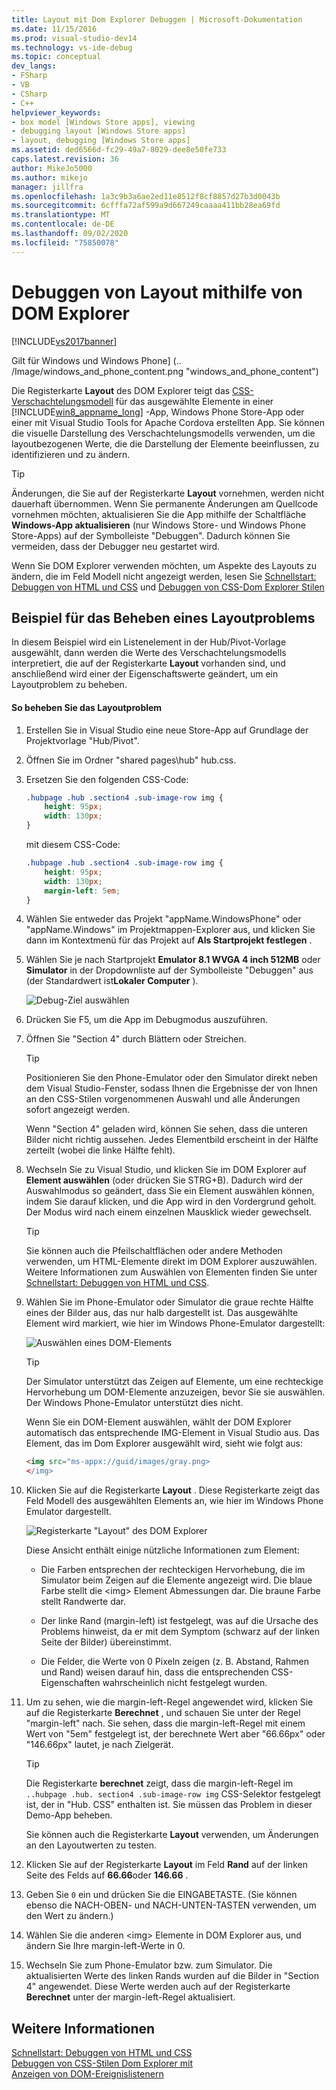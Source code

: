 ```yaml
---
title: Layout mit Dom Explorer Debuggen | Microsoft-Dokumentation
ms.date: 11/15/2016
ms.prod: visual-studio-dev14
ms.technology: vs-ide-debug
ms.topic: conceptual
dev_langs:
- FSharp
- VB
- CSharp
- C++
helpviewer_keywords:
- box model [Windows Store apps], viewing
- debugging layout [Windows Store apps]
- layout, debugging [Windows Store apps]
ms.assetid: ded6566d-fc29-49a7-8029-dee8e50fe733
caps.latest.revision: 36
author: MikeJo5000
ms.author: mikejo
manager: jillfra
ms.openlocfilehash: 1a3c9b3a6ae2ed11e8512f8cf8857d27b3d0043b
ms.sourcegitcommit: 6cfffa72af599a9d667249caaaa411bb28ea69fd
ms.translationtype: MT
ms.contentlocale: de-DE
ms.lasthandoff: 09/02/2020
ms.locfileid: "75850078"
---
```

# <a name="debug-layout-using-dom-explorer"></a>Debuggen von Layout mithilfe von DOM Explorer
[!INCLUDE[vs2017banner](../includes/vs2017banner.md)]

Gilt für Windows und Windows Phone] (.. /Image/windows_and_phone_content.png "windows_and_phone_content")  
  
 Die Registerkarte **Layout** des DOM Explorer teigt das [CSS-Verschachtelungsmodell](https://www.w3.org/TR/CSS2/box.html) für das ausgewählte Elemente in einer [!INCLUDE[win8_appname_long](../includes/win8-appname-long-md.md)] -App, Windows Phone Store-App oder einer mit Visual Studio Tools for Apache Cordova erstellten App. Sie können die visuelle Darstellung des Verschachtelungsmodells verwenden, um die layoutbezogenen Werte, die die Darstellung der Elemente beeinflussen, zu identifizieren und zu ändern.  
  
> [!TIP]
> Änderungen, die Sie auf der Registerkarte **Layout** vornehmen, werden nicht dauerhaft übernommen. Wenn Sie permanente Änderungen am Quellcode vornehmen möchten, aktualisieren Sie die App mithilfe der Schaltfläche **Windows-App aktualisieren** (nur Windows Store- und Windows Phone Store-Apps) auf der Symbolleiste "Debuggen". Dadurch können Sie vermeiden, dass der Debugger neu gestartet wird.  
  
 Wenn Sie DOM Explorer verwenden möchten, um Aspekte des Layouts zu ändern, die im Feld Modell nicht angezeigt werden, lesen Sie [Schnellstart: Debuggen von HTML und CSS](../debugger/quickstart-debug-html-and-css.md) und [Debuggen von CSS-Dom Explorer Stilen](../debugger/debug-css-styles-using-dom-explorer.md)  
  
## <a name="example-of-fixing-a-layout-issue"></a>Beispiel für das Beheben eines Layoutproblems  
 In diesem Beispiel wird ein Listenelement in der Hub/Pivot-Vorlage ausgewählt, dann werden die Werte des Verschachtelungsmodells interpretiert, die auf der Registerkarte **Layout** vorhanden sind, und anschließend wird einer der Eigenschaftswerte geändert, um ein Layoutproblem zu beheben.  
  
#### <a name="to-fix-the-layout-issue"></a>So beheben Sie das Layoutproblem  
  
1. Erstellen Sie in Visual Studio eine neue Store-App auf Grundlage der Projektvorlage "Hub/Pivot".  
  
2. Öffnen Sie im Ordner "shared pages\hub" hub.css.  
  
3. Ersetzen Sie den folgenden CSS-Code:  
  
    ```css  
    .hubpage .hub .section4 .sub-image-row img {  
        height: 95px;  
        width: 130px;  
    }  
    ```  
  
     mit diesem CSS-Code:  
  
    ```css  
    .hubpage .hub .section4 .sub-image-row img {  
        height: 95px;  
        width: 130px;  
        margin-left: 5em;  
    }  
    ```  
  
4. Wählen Sie entweder das Projekt "appName.WindowsPhone" oder "appName.Windows" im Projektmappen-Explorer aus, und klicken Sie dann im Kontextmenü für das Projekt auf **Als Startprojekt festlegen** .  
  
5. Wählen Sie je nach Startprojekt **Emulator 8.1 WVGA 4 inch 512MB** oder **Simulator** in der Dropdownliste auf der Symbolleiste "Debuggen" aus (der Standardwert ist**Lokaler Computer** ).  
  
     ![Debug-Ziel auswählen](../debugger/media/js-dom-debug-target-emu.png "JS_DOM_Debug_Target_Emu")  
  
6. Drücken Sie F5, um die App im Debugmodus auszuführen.  
  
7. Öffnen Sie "Section 4" durch Blättern oder Streichen.  
  
    > [!TIP]
    > Positionieren Sie den Phone-Emulator oder den Simulator direkt neben dem Visual Studio-Fenster, sodass Ihnen die Ergebnisse der von Ihnen an den CSS-Stilen vorgenommenen Auswahl und alle Änderungen sofort angezeigt werden.  
  
     Wenn "Section 4" geladen wird, können Sie sehen, dass die unteren Bilder nicht richtig aussehen. Jedes Elementbild erscheint in der Hälfte zerteilt (wobei die linke Hälfte fehlt).  
  
8. Wechseln Sie zu Visual Studio, und klicken Sie im DOM Explorer auf **Element auswählen** (oder drücken Sie STRG+B). Dadurch wird der Auswahlmodus so geändert, dass Sie ein Element auswählen können, indem Sie darauf klicken, und die App wird in den Vordergrund geholt. Der Modus wird nach einem einzelnen Mausklick wieder gewechselt.  
  
    > [!TIP]
    > Sie können auch die Pfeilschaltflächen oder andere Methoden verwenden, um HTML-Elemente direkt im DOM Explorer auszuwählen. Weitere Informationen zum Auswählen von Elementen finden Sie unter [Schnellstart: Debuggen von HTML und CSS](../debugger/quickstart-debug-html-and-css.md).  
  
9. Wählen Sie im Phone-Emulator oder Simulator die graue rechte Hälfte eines der Bilder aus, das nur halb dargestellt ist. Das ausgewählte Element wird markiert, wie hier im Windows Phone-Emulator dargestellt:  
  
     ![Auswählen eines DOM-Elements](../debugger/media/js-css-layout-select.png "JS_CSS_Layout_Select")  
  
    > [!TIP]
    > Der Simulator unterstützt das Zeigen auf Elemente, um eine rechteckige Hervorhebung um DOM-Elemente anzuzeigen, bevor Sie sie auswählen. Der Windows Phone-Emulator unterstützt dies nicht.  
  
     Wenn Sie ein DOM-Element auswählen, wählt der DOM Explorer automatisch das entsprechende IMG-Element in Visual Studio aus. Das Element, das im Dom Explorer ausgewählt wird, sieht wie folgt aus:  
  
    ```html  
    <img src="ms-appx://guid/images/gray.png>   
    </img>  
    ```  
  
10. Klicken Sie auf die Registerkarte **Layout** . Diese Registerkarte zeigt das Feld Modell des ausgewählten Elements an, wie hier im Windows Phone Emulator dargestellt.  
  
     ![Registerkarte "Layout" des DOM Explorer](../debugger/media/js-css-layout.png "JS_CSS_Layout")  
  
     Diese Ansicht enthält einige nützliche Informationen zum Element:  
  
    - Die Farben entsprechen der rechteckigen Hervorhebung, die im Simulator beim Zeigen auf die Elemente angezeigt wird. Die blaue Farbe stellt die \<img> Element Abmessungen dar. Die braune Farbe stellt Randwerte dar.  
  
    - Der linke Rand (margin-left) ist festgelegt, was auf die Ursache des Problems hinweist, da er mit dem Symptom (schwarz auf der linken Seite der Bilder) übereinstimmt.  
  
    - Die Felder, die Werte von 0 Pixeln zeigen (z. B. Abstand, Rahmen und Rand) weisen darauf hin, dass die entsprechenden CSS-Eigenschaften wahrscheinlich nicht festgelegt wurden.  
  
11. Um zu sehen, wie die margin-left-Regel angewendet wird, klicken Sie auf die Registerkarte **Berechnet** , und schauen Sie unter der Regel "margin-left" nach. Sie sehen, dass die margin-left-Regel mit einem Wert von "5em" festgelegt ist, der berechnete Wert aber "66.66px" oder "146.66px" lautet, je nach Zielgerät.  
  
    > [!TIP]
    > Die Registerkarte **berechnet** zeigt, dass die margin-left-Regel im `..hubpage .hub. section4 .sub-image-row img` CSS-Selektor festgelegt ist, der in "Hub. CSS" enthalten ist. Sie müssen das Problem in dieser Demo-App beheben.  
  
     Sie können auch die Registerkarte **Layout** verwenden, um Änderungen an den Layoutwerten zu testen.  
  
12. Klicken Sie auf der Registerkarte **Layout** im Feld **Rand** auf der linken Seite des Felds auf **66.66**oder **146.66** .  
  
13. Geben Sie `0` ein und drücken Sie die EINGABETASTE. (Sie können ebenso die NACH-OBEN- und NACH-UNTEN-TASTEN verwenden, um den Wert zu ändern.)  
  
14. Wählen Sie die anderen \<img> Elemente in DOM Explorer aus, und ändern Sie Ihre margin-left-Werte in 0.  
  
15. Wechseln Sie zum Phone-Emulator bzw. zum Simulator. Die aktualisierten Werte des linken Rands wurden auf die Bilder in "Section 4" angewendet. Diese Werte werden auch auf der Registerkarte **Berechnet** unter der margin-left-Regel aktualisiert.  
  
## <a name="see-also"></a>Weitere Informationen  
 [Schnellstart: Debuggen von HTML und CSS](../debugger/quickstart-debug-html-and-css.md)   
 [Debuggen von CSS-Stilen Dom Explorer mit](../debugger/debug-css-styles-using-dom-explorer.md)   
 [Anzeigen von DOM-Ereignislistenern](../debugger/view-dom-event-listeners.md)
